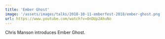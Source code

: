 ```yaml
---
title: 'Ember Ghost'
image: '/assets/images/talks/2018-10-11-emberfest-2018/ember-ghost.png'
url: https://www.youtube.com/watch?v=OnDUp2AhuNo
---
```


Chris Manson introduces Ember Ghost.
